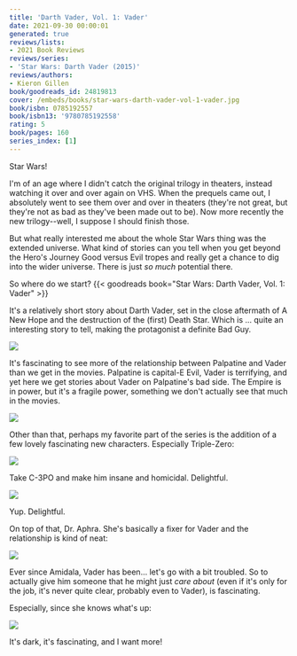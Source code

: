 ```yaml
---
title: 'Darth Vader, Vol. 1: Vader'
date: 2021-09-30 00:00:01
generated: true
reviews/lists:
- 2021 Book Reviews
reviews/series:
- 'Star Wars: Darth Vader (2015)'
reviews/authors:
- Kieron Gillen
book/goodreads_id: 24819813
cover: /embeds/books/star-wars-darth-vader-vol-1-vader.jpg
book/isbn: 0785192557
book/isbn13: '9780785192558'
rating: 5
book/pages: 160
series_index: [1]
---
```

Star Wars!  

I'm of an age where I didn't catch the original trilogy in theaters, instead watching it over and over again on VHS. When the prequels came out, I absolutely went to see them over and over in theaters (they're not great, but they're not as bad as they've been made out to be). Now more recently the new trilogy--well, I suppose I should finish those.  

<!--more-->

But what really interested me about the whole Star Wars thing was the extended universe. What kind of stories can you tell when you get beyond the Hero's Journey Good versus Evil tropes and really get a chance to dig into the wider universe. There is just *so much* potential there.  

So where do we start? {{< goodreads book="Star Wars: Darth Vader, Vol. 1: Vader" >}}  

It's a relatively short story about Darth Vader, set in the close aftermath of A New Hope and the destruction of the (first) Death Star. Which is ... quite an interesting story to tell, making the protagonist a definite Bad Guy.  

![](/embeds/books/attachments/vader-1.1.png)

It's fascinating to see more of the relationship between Palpatine and Vader than we get in the movies. Palpatine is capital-E Evil, Vader is terrifying, and yet here we get stories about Vader on Palpatine's bad side. The Empire is in power, but it's a fragile power, something we don't actually see that much in the movies.  

![](/embeds/books/attachments/vader-1.2.png) 

Other than that, perhaps my favorite part of the series is the addition of a few lovely fascinating new characters. Especially Triple-Zero:  

![](/embeds/books/attachments/vader-1.3.png)

Take C-3PO and make him insane and homicidal. Delightful.  

![](/embeds/books/attachments/vader-1.5.png) 

Yup. Delightful.  

On top of that, Dr. Aphra. She's basically a fixer for Vader and the relationship is kind of neat:  

![](/embeds/books/attachments/vader-1.4.png)

Ever since Amidala, Vader has been... let's go with a bit troubled. So to actually give him someone that he might just *care about* (even if it's only for the job, it's never quite clear, probably even to Vader), is fascinating.  

Especially, since she knows what's up:  

![](/embeds/books/attachments/vader-1.6.png)

It's dark, it's fascinating, and I want more!